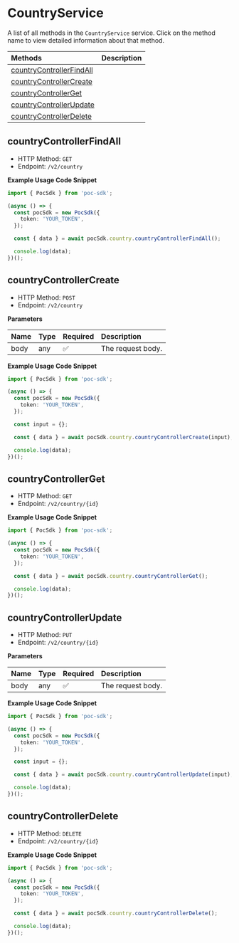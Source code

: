 # CountryService

A list of all methods in the `CountryService` service. Click on the method name to view detailed information about that method.

| Methods                                               | Description |
| :---------------------------------------------------- | :---------- |
| [countryControllerFindAll](#countrycontrollerfindall) |             |
| [countryControllerCreate](#countrycontrollercreate)   |             |
| [countryControllerGet](#countrycontrollerget)         |             |
| [countryControllerUpdate](#countrycontrollerupdate)   |             |
| [countryControllerDelete](#countrycontrollerdelete)   |             |

## countryControllerFindAll

- HTTP Method: `GET`
- Endpoint: `/v2/country`

**Example Usage Code Snippet**

```typescript
import { PocSdk } from 'poc-sdk';

(async () => {
  const pocSdk = new PocSdk({
    token: 'YOUR_TOKEN',
  });

  const { data } = await pocSdk.country.countryControllerFindAll();

  console.log(data);
})();
```

## countryControllerCreate

- HTTP Method: `POST`
- Endpoint: `/v2/country`

**Parameters**

| Name | Type | Required | Description       |
| :--- | :--- | :------- | :---------------- |
| body | any  | ✅       | The request body. |

**Example Usage Code Snippet**

```typescript
import { PocSdk } from 'poc-sdk';

(async () => {
  const pocSdk = new PocSdk({
    token: 'YOUR_TOKEN',
  });

  const input = {};

  const { data } = await pocSdk.country.countryControllerCreate(input);

  console.log(data);
})();
```

## countryControllerGet

- HTTP Method: `GET`
- Endpoint: `/v2/country/{id}`

**Example Usage Code Snippet**

```typescript
import { PocSdk } from 'poc-sdk';

(async () => {
  const pocSdk = new PocSdk({
    token: 'YOUR_TOKEN',
  });

  const { data } = await pocSdk.country.countryControllerGet();

  console.log(data);
})();
```

## countryControllerUpdate

- HTTP Method: `PUT`
- Endpoint: `/v2/country/{id}`

**Parameters**

| Name | Type | Required | Description       |
| :--- | :--- | :------- | :---------------- |
| body | any  | ✅       | The request body. |

**Example Usage Code Snippet**

```typescript
import { PocSdk } from 'poc-sdk';

(async () => {
  const pocSdk = new PocSdk({
    token: 'YOUR_TOKEN',
  });

  const input = {};

  const { data } = await pocSdk.country.countryControllerUpdate(input);

  console.log(data);
})();
```

## countryControllerDelete

- HTTP Method: `DELETE`
- Endpoint: `/v2/country/{id}`

**Example Usage Code Snippet**

```typescript
import { PocSdk } from 'poc-sdk';

(async () => {
  const pocSdk = new PocSdk({
    token: 'YOUR_TOKEN',
  });

  const { data } = await pocSdk.country.countryControllerDelete();

  console.log(data);
})();
```

<!-- This file was generated by liblab | https://liblab.com/ -->
